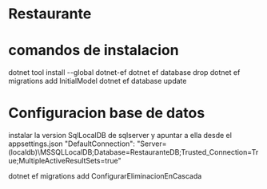 # Restaurante

# comandos de instalacion
dotnet tool install --global dotnet-ef
dotnet ef database drop
dotnet ef migrations add InitialModel
dotnet ef database update

# Configuracion base de datos
instalar la version SqlLocalDB de sqlserver
y apuntar a ella desde el appsettings.json
"DefaultConnection": "Server=(localdb)\\MSSQLLocalDB;Database=RestauranteDB;Trusted_Connection=True;MultipleActiveResultSets=true"


dotnet ef migrations add ConfigurarEliminacionEnCascada